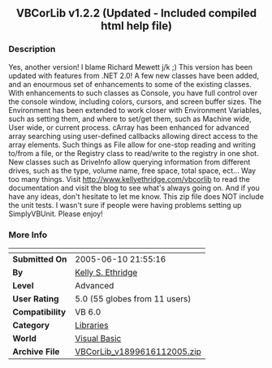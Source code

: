 ﻿<div align="center">

## VBCorLib v1\.2\.2 \(Updated \- Included compiled html help file\)


</div>

### Description

Yes, another version! I blame Richard Mewett j/k ;) This version has been updated with features from .NET 2.0! A few new classes have been added, and an enourmous set of enhancements to some of the existing classes. With enhancements to such classes as Console, you have full control over the console window, including colors, cursors, and screen buffer sizes. The Environment has been extended to work closer with Environment Variables, such as setting them, and where to set/get them, such as Machine wide, User wide, or current process. cArray has been enhanced for advanced array searching using user-defined callbacks allowing direct access to the array elements. Such things as File allow for one-stop reading and writing to/from a file, or the Registry class to read/write to the registry in one shot. New classes such as DriveInfo allow querying information from different drives, such as the type, volume name, free space, total space, ect... Way too many things. Visit http://www.kellyethridge.com/vbcorlib to read the documentation and visit the blog to see what's always going on. And if you have any ideas, don't hesitate to let me know. This zip file does NOT include the unit tests. I wasn't sure if people were having problems setting up SimplyVBUnit. Please enjoy!
 
### More Info
 


<span>             |<span>
---                |---
**Submitted On**   |2005-06-10 21:55:16
**By**             |[Kelly S\. Ethridge](https://github.com/Planet-Source-Code/PSCIndex/blob/master/ByAuthor/kelly-s-ethridge.md)
**Level**          |Advanced
**User Rating**    |5.0 (55 globes from 11 users)
**Compatibility**  |VB 6\.0
**Category**       |[Libraries](https://github.com/Planet-Source-Code/PSCIndex/blob/master/ByCategory/libraries__1-49.md)
**World**          |[Visual Basic](https://github.com/Planet-Source-Code/PSCIndex/blob/master/ByWorld/visual-basic.md)
**Archive File**   |[VBCorLib\_v1899616112005\.zip](https://github.com/Planet-Source-Code/kelly-s-ethridge-vbcorlib-v1-2-2-updated-included-compiled-html-help-file__1-61038/archive/master.zip)









